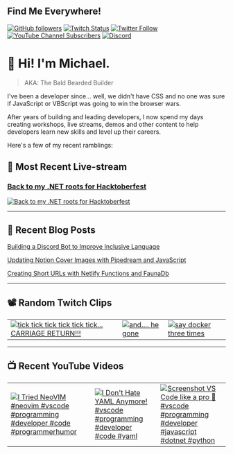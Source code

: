 ## Find Me Everywhere!

[![GitHub followers](https://img.shields.io/github/followers/michaeljolley?style=social)](https://github.com/michaeljolley) [![Twitch Status](https://img.shields.io/twitch/status/baldbeardedbuilder?style=social)](https://twitch.tv/baldbeardedbuilder) [![Twitter Follow](https://img.shields.io/twitter/follow/michaeljolley?style=social)](https://twitter.com/michaeljolley) [![YouTube Channel Subscribers](https://img.shields.io/youtube/channel/subscribers/UCn2FoDbv_veJB_UbrF93_jw?style=social)](https://youtube.com/baldbeardedbuilder) [![Discord](https://img.shields.io/discord/565665509350178827)](https://discord.gg/XSG7HJm)

# 👋 Hi! I'm Michael.

> AKA: The Bald Bearded Builder

I've been a developer since... well, we didn't have CSS and no one was sure if JavaScript or VBScript was going to win the browser wars.

After years of building and leading developers, I now spend my days creating workshops, live streams, demos and other content to help developers learn new skills and level up their careers.

Here's a few of my recent ramblings:

## 🚨 Most Recent Live-stream

<a href="https://www.twitch.tv/videos/1941671470" target="_blank">
  <h3>Back to my .NET roots for Hacktoberfest</h3>
  <img src="https://static-cdn.jtvnw.net/cf_vods/d1m7jfoe9zdc1j/8cdf6da35ea11af3819c_baldbeardedbuilder_49415667613_1696348855//thumb/thumb0-480x272.jpg" alt="Back to my .NET roots for Hacktoberfest"/>
</a>

---


## 📝 Recent Blog Posts

[Building a Discord Bot to Improve Inclusive Language](https://baldbeardedbuilder.com/blog/building-a-discord-bot-to-improve-inclusive-language/)

[Updating Notion Cover Images with Pipedream and JavaScript](https://baldbeardedbuilder.com/blog/how-to-update-notion-cover-image-with-javascript/)

[Creating Short URLs with Netlify Functions and FaunaDb](https://baldbeardedbuilder.com/blog/using-netlify-functions-faunadb-for-short-urls/)

---

## 📽️ Random Twitch Clips

<table>
  <tr>
    <td>
      <a href="https://clips.twitch.tv/ArtisticAverageSnoodPanicVis" target="_blank">
        <img src="https://clips-media-assets2.twitch.tv/AT-cm%7C819263667-preview-480x272.jpg" alt="tick tick tick tick tick tick... CARRIAGE RETURN!!!"/>
      </a>
    </td>
    <td>
      <a href="https://clips.twitch.tv/TangibleNaiveEggnogPicoMause" target="_blank">
        <img src="https://clips-media-assets2.twitch.tv/AT-cm%7C852979190-preview-480x272.jpg" alt="and.... he gone"/>
      </a>
    </td>
    <td>
      <a href="https://clips.twitch.tv/PlumpUnusualToothRuleFive" target="_blank">
        <img src="https://clips-media-assets2.twitch.tv/AT-cm%7C876178754-preview-480x272.jpg" alt="say docker three times"/>
      </a>
    </td>
  </tr>
</table>

---

## 📺 Recent YouTube Videos

<table>
  <tr>
    <td>
      <a href="https://www.youtube.com/watch?v=s7fK0owVO3s" target="_blank">
        <img style="align=center" src="https://i2.ytimg.com/vi/s7fK0owVO3s/mqdefault.jpg" alt="I Tried NeoVIM #neovim #vscode #programming #developer #code #programmerhumor"/>
      </a>
    </td>
    <td>
      <a href="https://www.youtube.com/watch?v=nIq2YPPm6es" target="_blank">
        <img style="align=center" src="https://i2.ytimg.com/vi/nIq2YPPm6es/mqdefault.jpg" alt="I Don&#39;t Hate YAML Anymore!  #vscode #programming #developer #code #yaml"/>
      </a>
    </td>
    <td>
      <a href="https://www.youtube.com/watch?v=hF4rRRQDY1g" target="_blank">
        <img style="align=center" src="https://i2.ytimg.com/vi/hF4rRRQDY1g/mqdefault.jpg" alt="Screenshot VS Code like a pro 📸 #vscode #programming #developer #javascript #dotnet #python"/>
      </a>
    </td>
  </tr>
</table>
